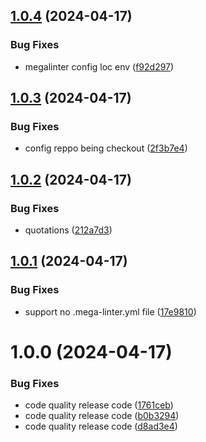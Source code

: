 ## [1.0.4](https://github.com/biosustain/code-quality-check/compare/v1.0.3...v1.0.4) (2024-04-17)


### Bug Fixes

* megalinter config loc env ([f92d297](https://github.com/biosustain/code-quality-check/commit/f92d2978718006cffd79429cd74b3ddee3a886de))

## [1.0.3](https://github.com/biosustain/code-quality-check/compare/v1.0.2...v1.0.3) (2024-04-17)


### Bug Fixes

* config reppo being checkout ([2f3b7e4](https://github.com/biosustain/code-quality-check/commit/2f3b7e444babca33fd16c8d191e00b8903b2be11))

## [1.0.2](https://github.com/biosustain/code-quality-check/compare/v1.0.1...v1.0.2) (2024-04-17)


### Bug Fixes

* quotations ([212a7d3](https://github.com/biosustain/code-quality-check/commit/212a7d3ec393d6c914f652a280488a3b85ef7b1a))

## [1.0.1](https://github.com/biosustain/code-quality-check/compare/v1.0.0...v1.0.1) (2024-04-17)


### Bug Fixes

* support no .mega-linter.yml file ([17e9810](https://github.com/biosustain/code-quality-check/commit/17e98103950748295f915e949cfc3b112791e3a1))

# 1.0.0 (2024-04-17)


### Bug Fixes

* code quality release code ([1761ceb](https://github.com/biosustain/code-quality-check/commit/1761ceb104087e746edb5c867df3304c9f2eac20))
* code quality release code ([b0b3294](https://github.com/biosustain/code-quality-check/commit/b0b329437f943e23d7290040577f1320ffe151a7))
* code quality release code ([d8ad3e4](https://github.com/biosustain/code-quality-check/commit/d8ad3e4e41c5660fa5219a6d1da2e785305841e6))
